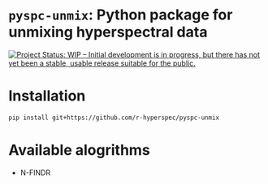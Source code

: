 # `pyspc-unmix`: Python package for unmixing hyperspectral data

<!-- badges: start -->
[![Project Status: WIP – Initial development is in progress, but there has not yet been a stable, usable release suitable for the public.](https://www.repostatus.org/badges/latest/wip.svg)](https://www.repostatus.org/#wip)
<!-- badges: end -->

# Installation

```bash
pip install git+https://github.com/r-hyperspec/pyspc-unmix
```

# Available alogrithms
* N-FINDR
